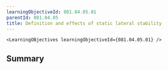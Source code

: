 ```yaml
---
learningObjectiveId: 081.04.05.01
parentId: 081.04.05
title: Definition and effects of static lateral stability
---
```


```tsx eval
<LearningOBjectives learningObjectiveId={081.04.05.01} />
```

## Summary
